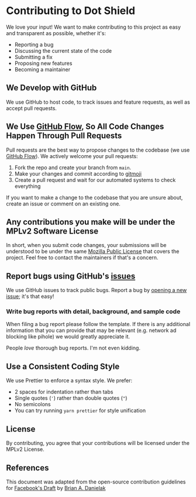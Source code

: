 # Contributing to Dot Shield

We love your input! We want to make contributing to this project as easy and transparent as possible, whether it's:

- Reporting a bug
- Discussing the current state of the code
- Submitting a fix
- Proposing new features
- Becoming a maintainer

## We Develop with GitHub

We use GitHub to host code, to track issues and feature requests, as well as accept pull requests.

## We Use [GitHub Flow](https://guides.github.com/introduction/flow/index.html), So All Code Changes Happen Through Pull Requests

Pull requests are the best way to propose changes to the codebase (we use [GitHub Flow](https://guides.github.com/introduction/flow/index.html)). We actively welcome your pull requests:

1. Fork the repo and create your branch from `main`.
2. Make your changes and commit according to [gitmoji](https://gitmoji.dev/)
3. Create a pull request and wait for our automated systems to check everything

If you want to make a change to the codebase that you are unsure about, create an issue or comment on an existing one.

## Any contributions you make will be under the MPLv2 Software License

In short, when you submit code changes, your submissions will be understood to be under the same [Mozilla Public License](https://choosealicense.com/licenses/mpl-2.0/) that covers the project. Feel free to contact the maintainers if that's a concern.

## Report bugs using GitHub's [issues](https://github.com/dothq-extensions/adblock/issues)

We use GitHub issues to track public bugs. Report a bug by [opening a new issue](https://github.com/dothq-extensions/adblock/issues/new); it's that easy!

### Write bug reports with detail, background, and sample code

When filing a bug report please follow the template. If there is any additional information that you can provide that may be relevant (e.g. network ad blocking like pihole) we would greatly appreciate it.

People _love_ thorough bug reports. I'm not even kidding.

## Use a Consistent Coding Style

We use Prettier to enforce a syntax style. We prefer:

- 2 spaces for indentation rather than tabs
- Single quotes (`'`) rather than double quotes (`"`)
- No semicolons
- You can try running `yarn prettier` for style unification

## License

By contributing, you agree that your contributions will be licensed under the MPLv2 License.

## References

This document was adapted from the open-source contribution guidelines for [Facebook's Draft](https://github.com/facebook/draft-js/blob/a9316a723f9e918afde44dea68b5f9f39b7d9b00/CONTRIBUTING.md) by [Brian A. Danielak](https://gist.github.com/briandk/3d2e8b3ec8daf5a27a62)
